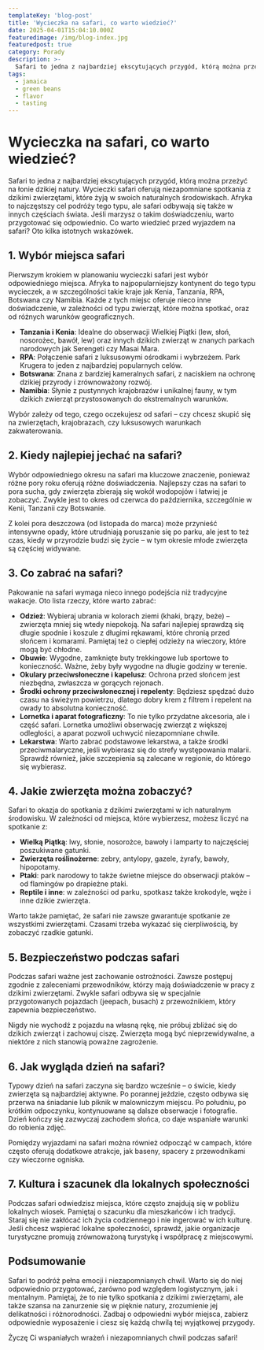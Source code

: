 ```yaml
---
templateKey: 'blog-post'
title: 'Wycieczka na safari, co warto wiedzieć?'
date: 2025-04-01T15:04:10.000Z
featuredimage: /img/blog-index.jpg
featuredpost: true
category: Porady
description: >-
  Safari to jedna z najbardziej ekscytujących przygód, którą można przeżyć na łonie dzikiej natury. Wycieczki safari oferują niezapomniane spotkania z dzikimi zwierzętami, które żyją w swoich naturalnych środowiskach.
tags:
  - jamaica
  - green beans
  - flavor
  - tasting
---
```


# Wycieczka na safari, co warto wiedzieć?

Safari to jedna z najbardziej ekscytujących przygód, którą można przeżyć na łonie dzikiej natury. Wycieczki safari oferują niezapomniane spotkania z dzikimi zwierzętami, które żyją w swoich naturalnych środowiskach. Afryka to najczęstszy cel podróży tego typu, ale safari odbywają się także w innych częściach świata. Jeśli marzysz o takim doświadczeniu, warto przygotować się odpowiednio. Co warto wiedzieć przed wyjazdem na safari? Oto kilka istotnych wskazówek.

## 1. Wybór miejsca safari

Pierwszym krokiem w planowaniu wycieczki safari jest wybór odpowiedniego miejsca. Afryka to najpopularniejszy kontynent do tego typu wycieczek, a w szczególności takie kraje jak Kenia, Tanzania, RPA, Botswana czy Namibia. Każde z tych miejsc oferuje nieco inne doświadczenie, w zależności od typu zwierząt, które można spotkać, oraz od różnych warunków geograficznych.

- **Tanzania i Kenia**: Idealne do obserwacji Wielkiej Piątki (lew, słoń, nosorożec, bawół, lew) oraz innych dzikich zwierząt w znanych parkach narodowych jak Serengeti czy Masai Mara.
- **RPA**: Połączenie safari z luksusowymi ośrodkami i wybrzeżem. Park Krugera to jeden z najbardziej popularnych celów.
- **Botswana**: Znana z bardziej kameralnych safari, z naciskiem na ochronę dzikiej przyrody i zrównoważony rozwój.
- **Namibia**: Słynie z pustynnych krajobrazów i unikalnej fauny, w tym dzikich zwierząt przystosowanych do ekstremalnych warunków.

Wybór zależy od tego, czego oczekujesz od safari – czy chcesz skupić się na zwierzętach, krajobrazach, czy luksusowych warunkach zakwaterowania.

## 2. Kiedy najlepiej jechać na safari?

Wybór odpowiedniego okresu na safari ma kluczowe znaczenie, ponieważ różne pory roku oferują różne doświadczenia. Najlepszy czas na safari to pora sucha, gdy zwierzęta zbierają się wokół wodopojów i łatwiej je zobaczyć. Zwykle jest to okres od czerwca do października, szczególnie w Kenii, Tanzanii czy Botswanie.

Z kolei pora deszczowa (od listopada do marca) może przynieść intensywne opady, które utrudniają poruszanie się po parku, ale jest to też czas, kiedy w przyrodzie budzi się życie – w tym okresie młode zwierzęta są częściej widywane.

## 3. Co zabrać na safari?

Pakowanie na safari wymaga nieco innego podejścia niż tradycyjne wakacje. Oto lista rzeczy, które warto zabrać:

- **Odzież**: Wybieraj ubrania w kolorach ziemi (khaki, brązy, beże) – zwierzęta mniej się wtedy niepokoją. Na safari najlepiej sprawdzą się długie spodnie i koszule z długimi rękawami, które chronią przed słońcem i komarami. Pamiętaj też o ciepłej odzieży na wieczory, które mogą być chłodne.
- **Obuwie**: Wygodne, zamknięte buty trekkingowe lub sportowe to konieczność. Ważne, żeby były wygodne na długie godziny w terenie.
- **Okulary przeciwsłoneczne i kapelusz**: Ochrona przed słońcem jest niezbędna, zwłaszcza w gorących rejonach.
- **Środki ochrony przeciwsłonecznej i repelenty**: Będziesz spędzać dużo czasu na świeżym powietrzu, dlatego dobry krem z filtrem i repelent na owady to absolutna konieczność.
- **Lornetka i aparat fotograficzny**: To nie tylko przydatne akcesoria, ale i część safari. Lornetka umożliwi obserwację zwierząt z większej odległości, a aparat pozwoli uchwycić niezapomniane chwile.
- **Lekarstwa**: Warto zabrać podstawowe lekarstwa, a także środki przeciwmalaryczne, jeśli wybierasz się do strefy występowania malarii. Sprawdź również, jakie szczepienia są zalecane w regionie, do którego się wybierasz.

## 4. Jakie zwierzęta można zobaczyć?

Safari to okazja do spotkania z dzikimi zwierzętami w ich naturalnym środowisku. W zależności od miejsca, które wybierzesz, możesz liczyć na spotkanie z:

- **Wielką Piątką**: lwy, słonie, nosorożce, bawoły i lamparty to najczęściej poszukiwane gatunki.
- **Zwierzęta roślinożerne**: zebry, antylopy, gazele, żyrafy, bawoły, hipopotamy.
- **Ptaki**: park narodowy to także świetne miejsce do obserwacji ptaków – od flamingów po drapieżne ptaki.
- **Reptile i inne**: w zależności od parku, spotkasz także krokodyle, węże i inne dzikie zwierzęta.

Warto także pamiętać, że safari nie zawsze gwarantuje spotkanie ze wszystkimi zwierzętami. Czasami trzeba wykazać się cierpliwością, by zobaczyć rzadkie gatunki.

## 5. Bezpieczeństwo podczas safari

Podczas safari ważne jest zachowanie ostrożności. Zawsze postępuj zgodnie z zaleceniami przewodników, którzy mają doświadczenie w pracy z dzikimi zwierzętami. Zwykle safari odbywa się w specjalnie przygotowanych pojazdach (jeepach, busach) z przewoźnikiem, który zapewnia bezpieczeństwo.

Nigdy nie wychodź z pojazdu na własną rękę, nie próbuj zbliżać się do dzikich zwierząt i zachowuj ciszę. Zwierzęta mogą być nieprzewidywalne, a niektóre z nich stanowią poważne zagrożenie.

## 6. Jak wygląda dzień na safari?

Typowy dzień na safari zaczyna się bardzo wcześnie – o świcie, kiedy zwierzęta są najbardziej aktywne. Po porannej jeździe, często odbywa się przerwa na śniadanie lub piknik w malowniczym miejscu. Po południu, po krótkim odpoczynku, kontynuowane są dalsze obserwacje i fotografie. Dzień kończy się zazwyczaj zachodem słońca, co daje wspaniałe warunki do robienia zdjęć.

Pomiędzy wyjazdami na safari można również odpocząć w campach, które często oferują dodatkowe atrakcje, jak baseny, spacery z przewodnikami czy wieczorne ogniska.

## 7. Kultura i szacunek dla lokalnych społeczności

Podczas safari odwiedzisz miejsca, które często znajdują się w pobliżu lokalnych wiosek. Pamiętaj o szacunku dla mieszkańców i ich tradycji. Staraj się nie zakłócać ich życia codziennego i nie ingerować w ich kulturę. Jeśli chcesz wspierać lokalne społeczności, sprawdź, jakie organizacje turystyczne promują zrównoważoną turystykę i współpracę z miejscowymi.

## Podsumowanie

Safari to podróż pełna emocji i niezapomnianych chwil. Warto się do niej odpowiednio przygotować, zarówno pod względem logistycznym, jak i mentalnym. Pamiętaj, że to nie tylko spotkania z dzikimi zwierzętami, ale także szansa na zanurzenie się w pięknie natury, zrozumienie jej delikatności i różnorodności. Zadbaj o odpowiedni wybór miejsca, zabierz odpowiednie wyposażenie i ciesz się każdą chwilą tej wyjątkowej przygody.

Życzę Ci wspaniałych wrażeń i niezapomnianych chwil podczas safari!
